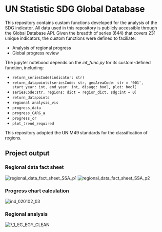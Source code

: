 # UN Statistic SDG Global Database

This repository contains custom functions developed for the analysis of the SDG indicator. All data used in this repository is publicly accessible through the Global Database API. Given the breadth of series (644) that covers 231 unique indicators, the custom functions were defined to faciliate:
* Analysis of regional progress
* Global progress review

The jupyter notebood depends on the *int_func.py* for its custom-defined function, including:
* `return_seriesCode(indicator: str)`
* `return_datapoints(seriesCode: str, geoAreaCode: str = '001', start_year: int, end_year: int, disagg: bool, plot: bool)`
* `seriesCode:str, regions: dict = region_dict, sdg:int = 0)`
* `return_datapoints`
* `regional analysis_vis`
* `progress_data`
* `progress_CARG_a`
* `progress_cr`
* `plot_trend_required`


This repository adopted the UN M49 standards for the classification of regions.

## Project output
### Regional data fact sheet
![regional_data_fact_sheet_SSA_p1](https://user-images.githubusercontent.com/78350303/204588291-25488592-f66e-47f3-a074-15955ece0c0f.jpg)
![regional_data_fact_sheet_SSA_p2](https://user-images.githubusercontent.com/78350303/204588294-d3ea481b-fb75-48e7-97c4-3cf5592c6549.jpg)


### Progress chart calculation 
![ind_020102_03](https://user-images.githubusercontent.com/78350303/204906560-5c70f199-d539-4c02-875d-f5d849da7dbd.jpg)


### Regional analysis
![7_1_EG_EGY_CLEAN](https://user-images.githubusercontent.com/78350303/204618662-b9dc292c-ac74-46ff-b158-5839ef5e0e2e.jpg)
